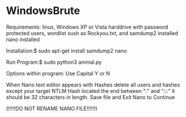 
# WindowsBrute
Requirements:
linux,
Windows XP or Vista harddrive with password protected users,
wordlist sush as Rockyou.txt, and
samdump2 installed
nano installed

Installation:$ sudo apt-get install samdump2 nano

Run Program:$ sudo python3 animal.py

Options within program: Use Capital Y or N

When Nano text editor appears with Hashes delete all users and hashes except your target NTLM Hash located the end between ":" and ":::" it should be 32 characters in length. Save file and Exit Nano to Continue

(!!!!!DO NOT RENAME NANO FILE!!!!!!)
